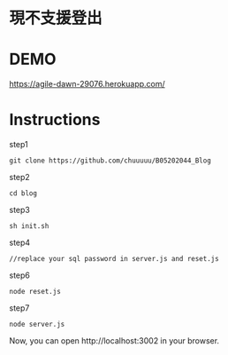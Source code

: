 # 現不支援登出

# DEMO
https://agile-dawn-29076.herokuapp.com/

# Instructions
step1

    git clone https://github.com/chuuuuu/B05202044_Blog

step2

    cd blog

step3

    sh init.sh

step4

    //replace your sql password in server.js and reset.js
    
step6

    node reset.js
    
step7

    node server.js
    
Now, you can open http://localhost:3002 in your browser.
